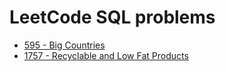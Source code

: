 # LeetCode SQL problems

- [595 - Big Countries](https://github.com/kyaiooiayk/SQL-Notes/blob/main/LeetCode/files/595%20-%20Big%20Countries.md)
- [1757 - Recyclable and Low Fat Products](https://github.com/kyaiooiayk/SQL-Notes/blob/main/LeetCode/files/1757%20-%20Recyclable%20and%20Low%20Fat%20Products.md)
